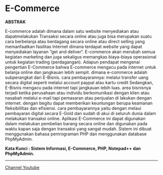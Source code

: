 # E-Commerce

**ABSTRAK**

E-commerce adalah dimana dalam satu website menyediakan atau dapatmelakukan Transaksi secara online atau juga bisa merupakan suatu cara berbelanja atau berdagang secara online atau direct selling yang memanfaatkan fasilitas Internet dimana terdapat website yang dapat menyediakan layanan “get and deliver“. E-commerce akan merubah semua kegiatan marketing dan juga sekaligus memangkas biaya-biaya operasional untuk kegiatan trading (perdagangan). Adapun pendapat mengenai pengertian E-Commerce bahwa E-commerce mengacu pada internet untuk belanja online dan jangkauan lebih sempit. dimana e-commerce adalah subperangkat dari E-Bisnis. cara pembayarannya: melalui transfer uang secara digital seperti melalui account paypal atau kartu credit Sedangkan, E-Bisnis mengacu pada internet tapi jangkauan lebih luas. area bisnisnya terjadi ketika perusahaan atau individu berkomunikasi dengan klien atau nasabah melalui e-mail tapi pemasaran atau penjualan di lakukan dengan internet. dengan begitu dapat memberikan keuntungan berupa keamanan fleksibililtas dan efisiensi. cara pembayarannya yaitu dengan melaui pembayaran digital secara E-Gold dan sudah di akui di seluruh dunia dalam melakukan transaksi online.
Aplikasi E-Commerce ini dapat digunakan dalam melakukan pembelian barang secara online dan digunakan pada waktu kapan saja dengan transaksi yang sangat mudah. Sistem ini dibuat menggunakan bahasa pemrograman PHP dan menggunakan database PhpMyAdmin.  

**Kata Kunci : Sistem Informasi, E-Commerce, PHP, Notepad++  dan PhpMyAdmin.**

-----
[Channel Youtube](https://www.youtube.com/channel/UC3giPltx3oAflwwqs2-YYaQ)
